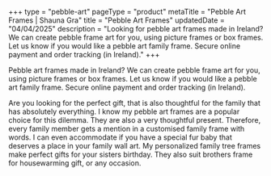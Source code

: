 +++
type = "pebble-art"
pageType = "product"
metaTitle = "Pebble Art Frames | Shauna Gra"
title = "Pebble Art Frames"
updatedDate = "04/04/2025"
description = "Looking for pebble art frames made in Ireland? We can create pebble frame art for you, using picture frames or box frames. Let us know if you would like a pebble art family frame. Secure online payment and order tracking (in Ireland)."
+++

Pebble art frames made in Ireland? We can create pebble frame art for you, using picture frames or box frames. Let us know if you would like a pebble art family frame. Secure online payment and order tracking (in Ireland).

Are you looking for the perfect gift, that is also thoughtful for the family that has absolutely everything. I know my pebble art frames are a popular choice for this dilemma. They are also a very thoughtful present. Therefore, every family member gets a mention in a customised family frame with words. I can even accommodate if you have a special fur baby that deserves a place in your family wall art. My personalized family tree frames make perfect gifts for your sisters birthday. They also suit brothers frame for housewarming gift, or any occasion.

